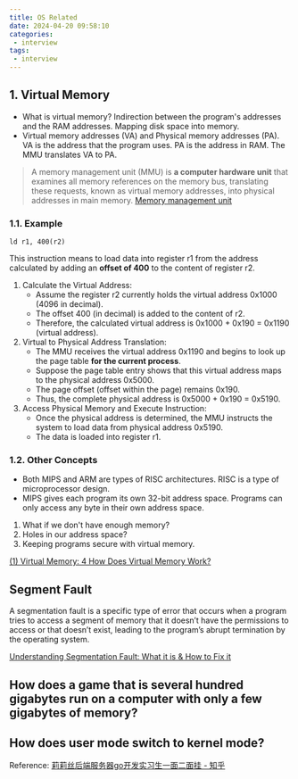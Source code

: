 ```yaml
---
title: OS Related
date: 2024-04-20 09:58:10
categories:
 - interview
tags:
 - interview
---
```


## 1. Virtual Memory

- What is virtual memory? Indirection between the program's addresses and the RAM addresses. Mapping disk space into memory. 
- Virtual memory addresses (VA) and Physical memory addresses (PA). VA is the address that the program uses. PA is the address in RAM. The MMU translates VA to PA. 

> A memory management unit (MMU) is **a computer hardware unit** that examines all memory references on the memory bus, translating these requests, known as virtual memory addresses, into physical addresses in main memory. [Memory management unit](https://en.wikipedia.org/wiki/Memory_management_unit)

### 1.1. Example

```risc
ld r1, 400(r2)
```

This instruction means to load data into register r1 from the address calculated by adding an **offset of 400** to the content of register r2.

1. Calculate the Virtual Address:
   - Assume the register r2 currently holds the virtual address 0x1000 (4096 in decimal).
   - The offset 400 (in decimal) is added to the content of r2.
   - Therefore, the calculated virtual address is 0x1000 + 0x190 = 0x1190 (virtual address).
2. Virtual to Physical Address Translation:
   - The MMU receives the virtual address 0x1190 and begins to look up the page table **for the current process**.
   - Suppose the page table entry shows that this virtual address maps to the physical address 0x5000.
   - The page offset (offset within the page) remains 0x190.
   - Thus, the complete physical address is 0x5000 + 0x190 = 0x5190.
3. Access Physical Memory and Execute Instruction:
   - Once the physical address is determined, the MMU instructs the system to load data from physical address 0x5190.
   - The data is loaded into register r1.

### 1.2. Other Concepts

- Both MIPS and ARM are types of RISC architectures. RISC is a type of microprocessor design.
- MIPS gives each program its own 32-bit address space. Programs can only access any byte in their own address space.

1) What if we don't have enough memory? 
2) Holes in our address space? 
3) Keeping programs secure with virtual memory. 

[(1) Virtual Memory: 4 How Does Virtual Memory Work?](https://www.youtube.com/watch?v=59rEMnKWoS4&list=PLiwt1iVUib9s2Uo5BeYmwkDFUh70fJPxX&index=4)


## Segment Fault

A segmentation fault is a specific type of error that occurs when a program tries to access a segment of memory that it doesn’t have the permissions to access or that doesn’t exist, leading to the program’s abrupt termination by the operating system. 

[Understanding Segmentation Fault: What it is & How to Fix it](https://www.percona.com/blog/segmentation-fault-a-dba-perspective/)

## How does a game that is several hundred gigabytes run on a computer with only a few gigabytes of memory?


## How does user mode switch to kernel mode?

Reference: [莉莉丝后端服务器go开发实习生一面二面挂 - 知乎](https://zhuanlan.zhihu.com/p/681401956)